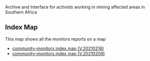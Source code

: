 Archive and Interface for activists working in mining affected areas in Southern Africa

## Index Map
This map shows all the monitors reports on a map

* [community-monitors index map (V.20210216)](https://christofvanwyk.github.io/commnuity-monitors/IndexMap-V20210209.html "V 2021-02-16")
* [community-monitors index map (V.20210209)](https://christofvanwyk.github.io/commnuity-monitors/IndexMap-V20210209.html "V 2021-02-09")

